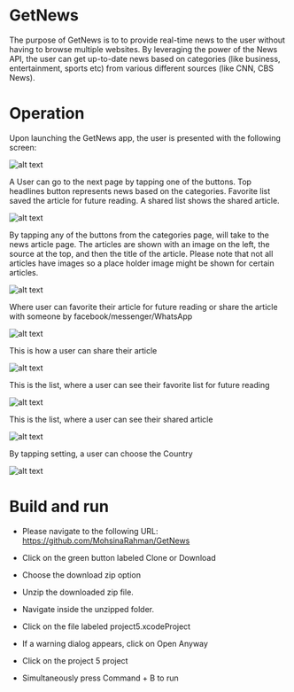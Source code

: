 # GetNews
The purpose of GetNews is to to provide real-time news to the user without having to browse multiple websites. By leveraging the power of the News API, the user can get up-to-date news based on categories (like business, entertainment, sports etc) from various different sources (like CNN, CBS News).


# Operation
Upon launching the GetNews app, the user is presented with the following screen:


![alt text](https://github.com/MohsinaRahman/GetNews/blob/master/initial_screen.png "Initial Screen")

A User can go to the next page by tapping one of the buttons. Top headlines button represents news based on the categories. Favorite list saved the article for future reading. A shared list shows the shared article.


![alt text](https://github.com/MohsinaRahman/GetNews/blob/master/news_categories.png "News Categories")

By tapping any of the buttons from the categories page, will take to the news article page. The articles are shown with an image on the left, the source at the top, and then the title of the article. Please note that not all articles have images so a place holder image might be shown for certain articles.


![alt text](https://github.com/MohsinaRahman/GetNews/blob/master/articles_categories.png "Articles Categories")

Where user can favorite their article for future reading or share the article with someone by facebook/messenger/WhatsApp


![alt text](https://github.com/MohsinaRahman/GetNews/blob/master/actual_article.png "Actual Article")

This is how a user can share their article


![alt text](https://github.com/MohsinaRahman/GetNews/blob/master/sharing_page.png "Sharing Page")

This is the list, where a user can see their favorite list for future reading


![alt text](https://github.com/MohsinaRahman/GetNews/blob/master/favorite_list.png "Favorite List")

This is the list, where a user can see their shared article


![alt text](https://github.com/MohsinaRahman/GetNews/blob/master/shared_page.jpg "Shared Page")

By tapping setting, a user can choose the Country


![alt text](https://github.com/MohsinaRahman/GetNews/blob/master/setting_page.png "Setting Page")


# Build and run


* Please navigate to the following URL: https://github.com/MohsinaRahman/GetNews

* Click on the green button labeled Clone or Download

* Choose the download zip option

* Unzip the downloaded zip file.

* Navigate inside the unzipped folder.

* Click on the file labeled project5.xcodeProject

* If a warning dialog appears, click on Open Anyway

* Click on the project 5 project

* Simultaneously press Command + B to run




